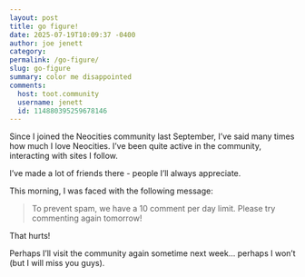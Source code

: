 ```yaml
---
layout: post
title: go figure!
date: 2025-07-19T10:09:37 -0400
author: joe jenett
category: 
permalink: /go-figure/
slug: go-figure
summary: color me disappointed
comments:
  host: toot.community
  username: jenett
  id: 114880395259678146
---
```

Since I joined the Neocities community last September, I’ve said many times how much I love Neocities. I’ve been quite active in the community, interacting with sites I follow. 

I’ve made a lot of friends there - people I’ll always appreciate.

This morning, I was faced with the following message:
<blockquote>
<p>
To prevent spam, we have a 10 comment per day limit. Please try commenting again tomorrow! 
</p>
</blockquote>
That hurts!

Perhaps I’ll visit the community again sometime next week... perhaps I won’t (but I will miss you guys).




<a href="https://brid.gy/publish/mastodon"></a>